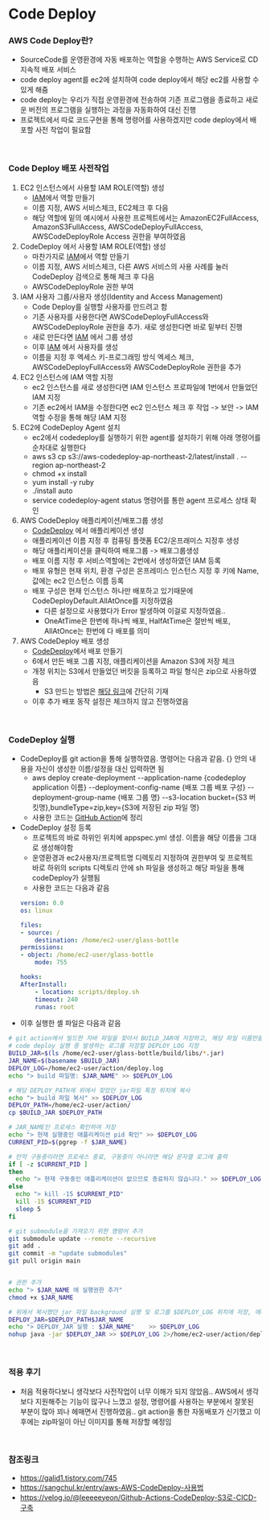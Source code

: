 # Code Deploy

### AWS Code Deploy란?
- SourceCode를 운영환경에 자동 배포하는 역할을 수행하는 AWS Service로 CD 지속적 배포 서비스
- code deploy agent를 ec2에 설치하여 code deploy에서 해당 ec2를 사용할 수 있게 해줌
- code deploy는 우리가 직접 운영환경에 전송하여 기존 프로그램을 종료하고 새로운 버전의 프로그램을 실행하는 과정을 자동화하여 대신 진행
- 프로젝트에서 따로 코드구현을 통해 명령어를 사용하겠지만 code deploy에서 배포할 사전 작업이 필요함

<br>

### Code Deploy 배포 사전작업
1. EC2 인스턴스에서 사용할 IAM ROLE(역할) 생성
    - [IAM](https://us-east-1.console.aws.amazon.com/iamv2/home?region=ap-northeast-2#/home)에서 역할 만들기
    - 이름 지정, AWS 서비스체크, EC2체크 후 다음
    - 해당 역할에 밑의 예시에서 사용한 프로젝트에서는 AmazonEC2FullAccess, AmazonS3FullAccess, AWSCodeDeployFullAccess, AWSCodeDeployRole Access 권한을 부여하였음
2. CodeDeploy 에서 사용할 IAM ROLE(역할) 생성
    - 마찬가지로 [IAM](https://us-east-1.console.aws.amazon.com/iamv2/home?region=ap-northeast-2#/home)에서 역할 만들기
    - 이름 지정, AWS 서비스체크, 다른 AWS 서비스의 사용 사례를 눌러 CodeDeploy 검색으로 통해 체크 후 다음
    - AWSCodeDeployRole 권한 부여
3. IAM 사용자 그룹/사용자 생성(Identity and Access Management)
    - Code Deploy를 실행할 사용자를 만드려고 함
    - 기존 사용자를 사용한다면 AWSCodeDeployFullAccess와 AWSCodeDeployRole 권한을 추가. 새로 생성한다면 바로 밑부터 진행
    - 새로 만든다면 [IAM](https://us-east-1.console.aws.amazon.com/iamv2/home?region=ap-northeast-2#/groups) 에서 그룹 생성
    - 이후 [IAM](https://us-east-1.console.aws.amazon.com/iamv2/home?region=ap-northeast-2#/users) 에서 사용자를 생성
    - 이름을 지정 후 엑세스 키-프로그래밍 방식 엑세스 체크, AWSCodeDeployFullAccess와 AWSCodeDeployRole 권한을 추가
4. EC2 인스턴스에 IAM 역할 지정
    - ec2 인스턴스를 새로 생성한다면 IAM 인스턴스 프로파일에 1번에서 만들었던 IAM 지정
    - 기존 ec2에서 IAM을 수정한다면 ec2 인스턴스 체크 후 작업 -> 보안 -> IAM 역할 수정을 통해 해당 IAM 지정
5. EC2에 CodeDeploy Agent 설치
    - ec2에서 codedeploy를 실행하기 위한 agent를 설치하기 위해 아래 명령어를 순차대로 실행한다
    - aws s3 cp s3://aws-codedeploy-ap-northeast-2/latest/install . --region ap-northeast-2
    - chmod +x install
    - yum install -y ruby
    - ./install auto
    - service codedeploy-agent status 명령어를 통한 agent 프로세스 상태 확인
6. AWS CodeDeploy 애플리케이션/배포그룹 생성
    - [CodeDeploy](https://ap-northeast-2.console.aws.amazon.com/codesuite/codedeploy/applications) 에서 애플리케이션 생성
    - 애플리케이션 이름 지정 후 컴퓨팅 플랫폼 EC2/온프래미스 지정후 생성
    - 해당 애플리케이션을 클릭하여 배포그룹 -> 배포그룹생성
    - 배포 이름 지정 후 서비스역할에는 2번에서 생성하였던 IAM 등록
    - 배포 유형은 현재 위치, 환경 구성은 온프레미스 인스턴스 지정 후 키에 Name, 값에는 ec2 인스턴스 이름 등록
    - 배포 구성은 현재 인스턴스 하나만 배포하고 있기때문에 CodeDeployDefault.AllAtOnce를 지정하였음
        - 다른 설정으로 사용했다가 Error 발생하여 이걸로 지정하였음..
        - OneAtTime은 한번에 하나씩 배포, HalfAtTime은 절반씩 배포, AllAtOnce는 한번에 다 배포를 의미
7. AWS CodeDeploy 배포 생성
    - [CodeDeploy](https://ap-northeast-2.console.aws.amazon.com/codesuite/codedeploy/applications)에서 배포 만들기
    - 6에서 만든 배포 그룹 지정, 애플리케이션을 Amazon S3에 저장 체크
    - 개정 위치는 S3에서 만들었던 버킷을 등록하고 파일 형식은 zip으로 사용하였음
        - S3 만드는 방법은 [해당 링크](https://github.com/InJun2/TIL/blob/main/Stack/AWS/S3.md)에 간단히 기재
    - 이후 추가 배포 동작 설정은 체크하지 않고 진행하였음

<br>

### CodeDeploy 실행
- CodeDeploy를 git action을 통해 실행하였음. 명령어는 다음과 같음. {} 안의 내용을 자신이 생성한 이름/설정을 대신 입력하면 됨
    - aws deploy create-deployment --application-name {codedeploy application 이름} --deployment-config-name {배포 그룹 배포 구성} --deployment-group-name {배포 그룹 명} --s3-location bucket={S3 버킷명},bundleType=zip,key={S3에 저장된 zip 파일 명}
    - 사용한 코드는 [GitHub Action](https://github.com/InJun2/TIL/blob/main/Stack/Git/Git-Action.md)에 정리
- CodeDeploy 설정 등록
    - 프로젝트의 바로 하위인 위치에 appspec.yml 생성. 이름을 해당 이름을 그대로 생성해야함
    - 운영환경과 ec2사용자/프로젝트명 디렉토리 지정하여 권한부여 및 프로젝트 바로 하위의 scripts 디렉토리 안에 sh 파일을 생성하고 해당 파일을 통해 codeDeploy가 실행됨
    - 사용한 코드는 다음과 같음
    ```yml
    version: 0.0
    os: linux

    files:
    - source: /
        destination: /home/ec2-user/glass-bottle
    permissions:
    - object: /home/ec2-user/glass-bottle
        mode: 755

    hooks:
    AfterInstall:
        - location: scripts/deploy.sh
        timeout: 240
        runas: root
    ```
- 이후 실행한 셸 파일은 다음과 같음
```sh
# git action에서 빌드한 자바 파일을 찾아서 BUILD_JAR에 저장하고, 해당 파일 이름만을 JAR_NAME에 저장
# code deploy 실행 중 발생하는 로그를 저장할 DEPLOY_LOG 지정
BUILD_JAR=$(ls /home/ec2-user/glass-bottle/build/libs/*.jar)
JAR_NAME=$(basename $BUILD_JAR)
DEPLOY_LOG=/home/ec2-user/action/deploy.log
echo "> build 파일명: $JAR_NAME" >> $DEPLOY_LOG

# 해당 DEPLOY_PATH에 위에서 찾았던 jar파일 특정 위치에 복사
echo "> build 파일 복사" >> $DEPLOY_LOG
DEPLOY_PATH=/home/ec2-user/action/
cp $BUILD_JAR $DEPLOY_PATH

# JAR_NAME인 프로세스 확인하여 저장
echo "> 현재 실행중인 애플리케이션 pid 확인" >> $DEPLOY_LOG
CURRENT_PID=$(pgrep -f $JAR_NAME)

# 만약 구동중이라면 프로세스 종료, 구동중이 아니라면 해당 문자열 로그에 출력
if [ -z $CURRENT_PID ]
then
  echo "> 현재 구동중인 애플리케이션이 없으므로 종료하지 않습니다." >> $DEPLOY_LOG
else
  echo "> kill -15 $CURRENT_PID"
  kill -15 $CURRENT_PID
  sleep 5
fi

# git submodule을 가져오기 위한 명령어 추가
git submodule update --remote --recursive
git add .
git commit -m "update submodules"
git pull origin main


# 권한 추가
echo "> $JAR_NAME 에 실행권한 추가"
chmod +x $JAR_NAME

# 위에서 복사했던 jar 파일 background 실행 및 로그를 $DEPLOY_LOG 위치에 저장, 에러 로그도 디렉토리를 따로 지정하여 저장
DEPLOY_JAR=$DEPLOY_PATH$JAR_NAME
echo "> DEPLOY_JAR 실행 : $JAR_NAME"    >> $DEPLOY_LOG
nohup java -jar $DEPLOY_JAR >> $DEPLOY_LOG 2>/home/ec2-user/action/deploy_err.log &
```

<br>

### 적용 후기
- 처음 적용하다보니 생각보다 사전작업이 너무 이해가 되지 않았음.. AWS에서 생각 보다 지원해주는 기능이 많구나 느꼈고 설정, 명령어를 사용하는 부분에서 잘못된 부분이 많아 꾀나 헤매면서 진행하였음.. git action을 통한 자동배포가 신기했고 이후에는 zip파일이 아닌 이미지를 통해 저장할 예정임

<br>

### 참조링크
- https://galid1.tistory.com/745
- https://sangchul.kr/entry/aws-AWS-CodeDeploy-사용법
- https://velog.io/@leeeeeyeon/Github-Actions-CodeDeploy-S3로-CICD-구축